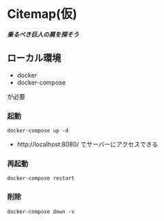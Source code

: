 # Citemap(仮)

***乗るべき巨人の肩を探そう***

## ローカル環境
+ docker
+ docker-compose

が必要

### 起動
`docker-compose up -d`
+ http://localhost:8080/ でサーバーにアクセスできる

### 再起動
`docker-compose restart`

### 削除
`docker-compose down -v`
